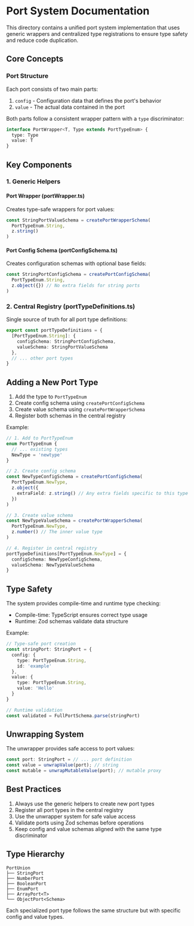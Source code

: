 # Port System Documentation

This directory contains a unified port system implementation that uses generic wrappers and centralized type registrations to ensure type safety and reduce code duplication.

## Core Concepts

### Port Structure

Each port consists of two main parts:

1. `config` - Configuration data that defines the port's behavior
2. `value` - The actual data contained in the port

Both parts follow a consistent wrapper pattern with a `type` discriminator:

```typescript
interface PortWrapper<T, Type extends PortTypeEnum> {
  type: Type
  value: T
}
```

## Key Components

### 1. Generic Helpers

#### Port Wrapper (portWrapper.ts)

Creates type-safe wrappers for port values:

```typescript
const StringPortValueSchema = createPortWrapperSchema(
  PortTypeEnum.String,
  z.string()
)
```

#### Port Config Schema (portConfigSchema.ts)

Creates configuration schemas with optional base fields:

```typescript
const StringPortConfigSchema = createPortConfigSchema(
  PortTypeEnum.String,
  z.object({}) // No extra fields for string ports
)
```

### 2. Central Registry (portTypeDefinitions.ts)

Single source of truth for all port type definitions:

```typescript
export const portTypeDefinitions = {
  [PortTypeEnum.String]: {
    configSchema: StringPortConfigSchema,
    valueSchema: StringPortValueSchema
  },
  // ... other port types
}
```

## Adding a New Port Type

1. Add the type to `PortTypeEnum`
2. Create config schema using `createPortConfigSchema`
3. Create value schema using `createPortWrapperSchema`
4. Register both schemas in the central registry

Example:

```typescript
// 1. Add to PortTypeEnum
enum PortTypeEnum {
  // ... existing types
  NewType = 'newtype'
}

// 2. Create config schema
const NewTypeConfigSchema = createPortConfigSchema(
  PortTypeEnum.NewType,
  z.object({
    extraField: z.string() // Any extra fields specific to this type
  })
)

// 3. Create value schema
const NewTypeValueSchema = createPortWrapperSchema(
  PortTypeEnum.NewType,
  z.number() // The inner value type
)

// 4. Register in central registry
portTypeDefinitions[PortTypeEnum.NewType] = {
  configSchema: NewTypeConfigSchema,
  valueSchema: NewTypeValueSchema
}
```

## Type Safety

The system provides compile-time and runtime type checking:

- Compile-time: TypeScript ensures correct type usage
- Runtime: Zod schemas validate data structure

Example:

```typescript
// Type-safe port creation
const stringPort: StringPort = {
  config: {
    type: PortTypeEnum.String,
    id: 'example'
  },
  value: {
    type: PortTypeEnum.String,
    value: 'Hello'
  }
}

// Runtime validation
const validated = FullPortSchema.parse(stringPort)
```

## Unwrapping System

The unwrapper provides safe access to port values:

```typescript
const port: StringPort = // ... port definition
const value = unwrapValue(port); // string
const mutable = unwrapMutableValue(port); // mutable proxy
```

## Best Practices

1. Always use the generic helpers to create new port types
2. Register all port types in the central registry
3. Use the unwrapper system for safe value access
4. Validate ports using Zod schemas before operations
5. Keep config and value schemas aligned with the same type discriminator

## Type Hierarchy

```
PortUnion
├── StringPort
├── NumberPort
├── BooleanPort
├── EnumPort
├── ArrayPort<T>
└── ObjectPort<Schema>
```

Each specialized port type follows the same structure but with specific config and value types.
